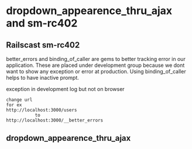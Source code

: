 dropdown_appearence_thru_ajax  and sm-rc402
=============================================

Railscast sm-rc402
------------------
better_errors and binding_of_caller are gems to better tracking error in  our application.
These are placed under development group because we dont want to show any exception or error at production.
Using binding_of_caller helps to have inactive prompt.

exception in development log but not on browser
```
change url
for ex
http://localhost:3000/users
           to
http://localhost:3000/__better_errors
```

dropdown_appearence_thru_ajax
------------------------------



